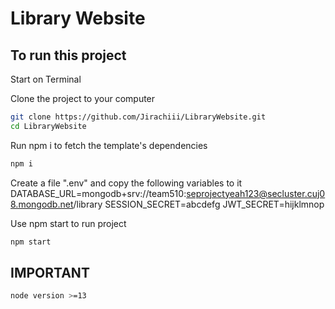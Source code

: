 # Library Website

## To run this project

Start on Terminal

Clone the project to your computer 

```bash
git clone https://github.com/Jirachiii/LibraryWebsite.git
cd LibraryWebsite
```

Run npm i to fetch the template's dependencies

```bash
npm i
```

Create a file ".env" and copy the following variables to it
DATABASE_URL=mongodb+srv://team510:seprojectyeah123@secluster.cuj08.mongodb.net/library
SESSION_SECRET=abcdefg
JWT_SECRET=hijklmnop


Use npm start to run project
```bash
npm start
```

## IMPORTANT
```bash
node version >=13
```
